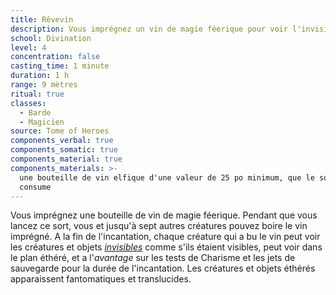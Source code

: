 ```yaml
---
title: Rêvevin
description: Vous imprégnez un vin de magie féerique pour voir l'invisible.
school: Divination
level: 4
concentration: false
casting_time: 1 minute
duration: 1 h
range: 9 mètres
ritual: true
classes:
  - Barde
  - Magicien
source: Tome of Heroes
components_verbal: true
components_somatic: true
components_material: true
components_materials: >-
  une bouteille de vin elfique d'une valeur de 25 po minimum, que le sort
  consume
---
```

Vous imprégnez une bouteille de vin de magie féerique. Pendant que vous lancez ce sort, vous et jusqu'à sept autres créatures pouvez boire le vin imprégné. A la fin de l'incantation, chaque créature qui a bu le vin peut voir les créatures et objets [_invisibles_](/gerer-la-sante-du-personnage/#invisible) comme s'ils étaient visibles, peut voir dans le plan éthéré, et a l'_avantage_ sur les tests de Charisme et les jets de sauvegarde pour la durée de l'incantation. Les créatures et objets éthérés apparaissent fantomatiques et translucides.
